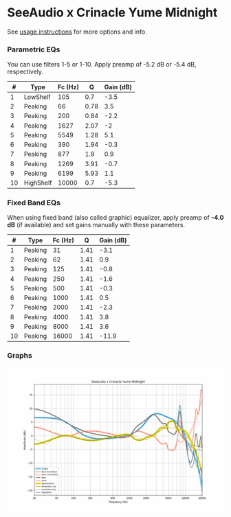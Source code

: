 # SeeAudio x Crinacle Yume Midnight
See [usage instructions](https://github.com/jaakkopasanen/AutoEq#usage) for more options and info.

### Parametric EQs
You can use filters 1-5 or 1-10. Apply preamp of -5.2 dB or -5.4 dB, respectively.

|   # | Type      |   Fc (Hz) |    Q |   Gain (dB) |
|-----|-----------|-----------|------|-------------|
|   1 | LowShelf  |       105 | 0.7  |        -3.5 |
|   2 | Peaking   |        66 | 0.78 |         3.5 |
|   3 | Peaking   |       200 | 0.84 |        -2.2 |
|   4 | Peaking   |      1627 | 2.07 |        -2   |
|   5 | Peaking   |      5549 | 1.28 |         5.1 |
|   6 | Peaking   |       390 | 1.94 |        -0.3 |
|   7 | Peaking   |       877 | 1.9  |         0.9 |
|   8 | Peaking   |      1269 | 3.91 |        -0.7 |
|   9 | Peaking   |      6199 | 5.93 |         1.1 |
|  10 | HighShelf |     10000 | 0.7  |        -5.3 |

### Fixed Band EQs
When using fixed band (also called graphic) equalizer, apply preamp of **-4.0 dB** (if available) and set gains manually with these parameters.

|   # | Type    |   Fc (Hz) |    Q |   Gain (dB) |
|-----|---------|-----------|------|-------------|
|   1 | Peaking |        31 | 1.41 |        -3.1 |
|   2 | Peaking |        62 | 1.41 |         0.9 |
|   3 | Peaking |       125 | 1.41 |        -0.8 |
|   4 | Peaking |       250 | 1.41 |        -1.6 |
|   5 | Peaking |       500 | 1.41 |        -0.3 |
|   6 | Peaking |      1000 | 1.41 |         0.5 |
|   7 | Peaking |      2000 | 1.41 |        -2.3 |
|   8 | Peaking |      4000 | 1.41 |         3.8 |
|   9 | Peaking |      8000 | 1.41 |         3.6 |
|  10 | Peaking |     16000 | 1.41 |       -11.9 |

### Graphs
![](./SeeAudio%20x%20Crinacle%20Yume%20Midnight.png)

